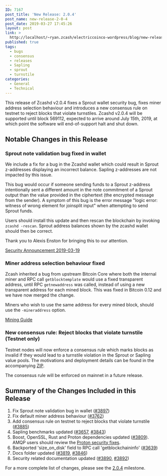 ```yaml
---
ID: 7167
post_title: 'New Release: 2.0.4'
post_name: new-release-2-0-4
post_date: 2019-03-27 17:45:26
layout: post
link: >
  http://localhost/~ryan.zcash/electriccoinco-wordpress/blog/new-release-2-0-4/
published: true
tags:
  - bugs
  - consensus
  - releases
  - Sapling
  - sprout
  - turnstile
categories:
  - General
  - Technical
---
```

<!-- wp:paragraph -->
<p>This release of Zcashd v2.0.4 fixes a Sprout wallet security bug, fixes miner address selection behaviour and introduces a new consensus rule on testnet to reject blocks that violate turnstiles. Zcashd v2.0.4 will be supported until block 569112, expected to arrive around July 15th, 2019, at which point the software will end-of-support halt and shut down.</p>
<!-- /wp:paragraph -->
<!-- wp:heading -->
<h2>Notable Changes in this Release</h2>
<!-- /wp:heading -->
<!-- wp:heading {"level":3} -->
<h3>Sprout note validation bug fixed in wallet</h3>
<!-- /wp:heading -->
<!-- wp:paragraph -->
<p>We include a fix for a bug in the Zcashd wallet which could result in Sprout z-addresses displaying an incorrect balance. Sapling z-addresses are not impacted by this issue.</p>
<!-- /wp:paragraph -->
<!-- wp:paragraph -->
<p>This bug would occur if someone sending funds to a Sprout z-address intentionally sent a different amount in the note commitment of a Sprout output than the value provided in the ciphertext (the encrypted message from the sender). A symptom of this bug is the error message "logic error: witness of wrong element for joinsplit input" when attempting to send Sprout funds.</p>
<!-- /wp:paragraph -->
<!-- wp:paragraph -->
<p>Users should install this update and then rescan the blockchain by invoking <code>zcashd -rescan</code>. Sprout address balances shown by the zcashd wallet should then be correct.</p>
<!-- /wp:paragraph -->
<!-- wp:paragraph -->
<p>Thank you to Alexis Enston for bringing this to our attention.</p>
<!-- /wp:paragraph -->
<!-- wp:paragraph -->
<p><a href="https://z.cash/support/security/announcements/security-announcement-2019-03-19/">Security Announcement 2019-03-19</a></p>
<!-- /wp:paragraph -->
<!-- wp:heading {"level":3} -->
<h3>Miner address selection behaviour fixed</h3>
<!-- /wp:heading -->
<!-- wp:paragraph -->
<p>Zcash inherited a bug from upstream Bitcoin Core where both the internal miner and RPC call&nbsp;<code>getblocktemplate</code> would use a fixed transparent address, until RPC <code>getnewaddress</code>&nbsp;was called, instead of using a new transparent address for each mined block. This was fixed in Bitcoin 0.12 and we have now merged the change.</p>
<!-- /wp:paragraph -->
<!-- wp:paragraph -->
<p>Miners who wish to use the same address for every mined block, should use the&nbsp;<code>-mineraddress</code>&nbsp;option.</p>
<!-- /wp:paragraph -->
<!-- wp:paragraph -->
<p><a href="https://zcash.readthedocs.io/en/latest/rtd_pages/zcash_mining_guide.html" target="_blank" rel="noreferrer noopener" aria-label=" (opens in a new tab)">Mining Guide</a></p>
<!-- /wp:paragraph -->
<!-- wp:heading {"level":3} -->
<h3>New consensus rule: Reject blocks that violate turnstile (Testnet only)</h3>
<!-- /wp:heading -->
<!-- wp:paragraph -->
<p>Testnet nodes will now enforce a consensus rule which marks blocks as invalid if they would lead to a turnstile violation in the Sprout or Sapling value pools. The motivations and deployment details can be found in the accompanying&nbsp;<a href="https://github.com/zcash/zips/blob/master/zip-0209.rst" target="_blank" rel="noreferrer noopener" aria-label=" (opens in a new tab)">ZIP</a>.</p>
<!-- /wp:paragraph -->
<!-- wp:paragraph -->
<p>The consensus rule will be enforced on mainnet in a future release.</p>
<!-- /wp:paragraph -->
<!-- wp:heading -->
<h2>Summary of the Changes Included in this Release</h2>
<!-- /wp:heading -->
<!-- wp:list {"ordered":true} -->
<ol><li>Fix Sprout note validation bug in wallet (<a rel="noreferrer noopener" aria-label=" (opens in a new tab)" href="https://github.com/zcash/zcash/pull/3897" target="_blank">#3897</a>)</li><li>Fix default miner address behaviour (<a rel="noreferrer noopener" aria-label=" (opens in a new tab)" href="https://github.com/zcash/zcash/pull/3762" target="_blank">#3762</a>)</li><li>Add consensus rule on testnet to reject blocks that violate turnstile (<a rel="noreferrer noopener" aria-label=" (opens in a new tab)" href="https://github.com/zcash/zcash/pull/3885" target="_blank">#3885</a>)</li><li>Sapling benchmarks updated (<a rel="noreferrer noopener" aria-label=" (opens in a new tab)" href="https://github.com/zcash/zcash/pull/3657" target="_blank">#3657</a>,&nbsp;<a rel="noreferrer noopener" aria-label=" (opens in a new tab)" href="https://github.com/zcash/zcash/pull/3843" target="_blank">#3843</a>)</li><li>Boost, OpenSSL, Rust and Proton dependencies updated (<a rel="noreferrer noopener" aria-label=" (opens in a new tab)" href="https://github.com/zcash/zcash/pull/3809" target="_blank">#3809</a>). AMQP users should review the&nbsp;<a rel="noreferrer noopener" aria-label=" (opens in a new tab)" href="https://github.com/zcash/zcash/issues/3786#issuecomment-459022118" target="_blank">Proton security fixes</a>.</li><li>Backported 'size_on_disk' field to RPC call 'getblockchaininfo' (<a rel="noreferrer noopener" aria-label=" (opens in a new tab)" href="https://github.com/zcash/zcash/pull/3639" target="_blank">#3639</a>)</li><li>Docs folder updated (<a rel="noreferrer noopener" aria-label=" (opens in a new tab)" href="https://github.com/zcash/zcash/pull/3819" target="_blank">#3819</a>,&nbsp;<a rel="noreferrer noopener" aria-label=" (opens in a new tab)" href="https://github.com/zcash/zcash/pull/3846" target="_blank">#3846</a>)</li><li>Security related documentation updated (<a href="https://github.com/zcash/zcash/pull/3890" target="_blank" rel="noreferrer noopener" aria-label=" (opens in a new tab)">#3890</a>,&nbsp;<a rel="noreferrer noopener" aria-label=" (opens in a new tab)" href="https://github.com/zcash/zcash/pull/3892" target="_blank">#3892</a>)</li></ol>
<!-- /wp:list -->
<!-- wp:paragraph -->
<p>For a more complete list of changes, please see the&nbsp;<a href="https://github.com/zcash/zcash/pulls?q=is%3Apr+milestone%3Av2.0.4+is%3Aclosed" target="_blank" rel="noreferrer noopener" aria-label=" (opens in a new tab)">2.0.4</a>&nbsp;milestone.</p>
<!-- /wp:paragraph -->